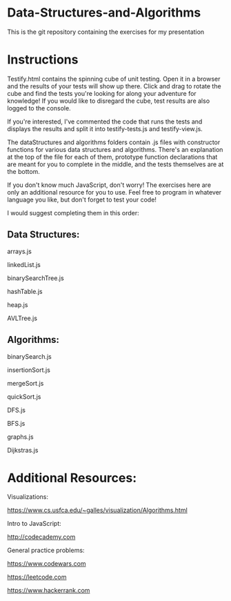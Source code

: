 # Data-Structures-and-Algorithms

This is the git repository containing the exercises for my presentation

# Instructions

Testify.html contains the spinning cube of unit testing.  Open it in a browser and the results of your tests will show up there.  Click and drag to rotate the cube and find the tests you're looking for along your adventure for knowledge!  If you would like to disregard the cube, test results are also logged to the console.

If you're interested, I've commented the code that runs the tests and displays the results and split it into testify-tests.js and testify-view.js.

The dataStructures and algorithms folders contain .js files with constructor functions for various data structures and algorithms.  There's an explanation at the top of the file for each of them, prototype function declarations that are meant for you to complete in the middle, and the tests themselves are at the bottom.

If you don't know much JavaScript, don't worry!  The exercises here are only an additional resource for you to use.  Feel free to program in whatever language you like, but don't forget to test your code!

I would suggest completing them in this order:

## Data Structures:

arrays.js

linkedList.js

binarySearchTree.js

hashTable.js

heap.js

AVLTree.js

## Algorithms:

binarySearch.js

insertionSort.js

mergeSort.js

quickSort.js

DFS.js

BFS.js

graphs.js

Dijkstras.js

# Additional Resources:

Visualizations:

https://www.cs.usfca.edu/~galles/visualization/Algorithms.html

Intro to JavaScript:

http://codecademy.com

General practice problems:

https://www.codewars.com

https://leetcode.com

https://www.hackerrank.com